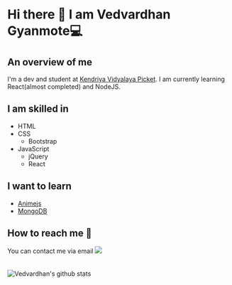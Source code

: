 # Hi there 👋 I am Vedvardhan Gyanmote💻
## An overview of me
I'm a dev and student at <a href="https://picket.kvs.ac.in/">Kendriya Vidyalaya Picket</a>. I am currently learning React(almost completed) and NodeJS.
## I am skilled in
* HTML
* CSS
  * Bootstrap
* JavaScript 
  * jQuery
  * React
## I want to learn
* [Animejs](https://animejs.com)
* [MongoDB](https://www.mongodb.com/)

## How to reach me 📧
You can contact me via email [![](https://img.shields.io/badge/.-Gmail-Red?style=for-the-badge&logo=gmail)](mailto:vedvardhan.g@gmail.com)<br><br><br>
![Vedvardhan's github stats](https://github-readme-stats.vercel.app/api?username=ved08&show_icons=true&hide=["issues"])
<!--
**ved08/ved08** is a ✨ _special_ ✨ repository because its `README.md` (this file) appears on your GitHub profile.

Here are some ideas to get you started:

- 🔭 I’m currently working on ...
- 🌱 I’m currently learning ...
- 👯 I’m looking to collaborate on ...
- 🤔 I’m looking for help with ...
- 💬 Ask me about ...
- 📫 How to reach me: ...
- 😄 Pronouns: ...
- ⚡ Fun fact: ...
-->
